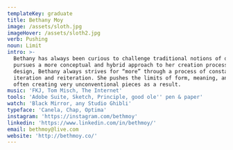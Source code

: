```yaml
---
templateKey: graduate
title: Bethany Moy
image: /assets/sloth.jpg
imageHover: /assets/sloth2.jpg
verb: Pushing
noun: Limit
intro: >-
  Bethany has always been curious to challenge traditional notions of design and
  pursues a more conceptual and hybrid approach to her creation process. Through
  design, Bethany always strives for “more” through a process of constant
  iteration and reiteration. She pushes the limits of form, meaning, and beauty
  often creating very unconventional pieces as a result.
music: 'FKJ, Tom Misch, The Internet'
tools: 'Adobe Suite, Sketch, Principle, good ole'' pen & paper'
watch: 'Black Mirror, any Studio Ghibli'
typeface: 'Canela, Chap, Optima'
instagram: 'https://instagram.com/bethmoy'
linkedin: 'https://www.linkedin.com/in/bethmoy/'
email: bethmoy@live.com
website: 'http://bethmoy.co/'
---
```


